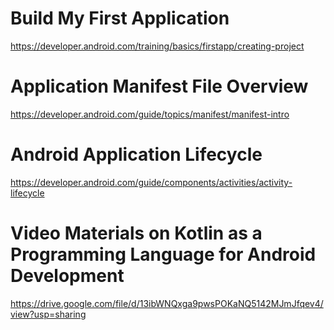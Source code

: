 # Build My First Application
https://developer.android.com/training/basics/firstapp/creating-project

# Application Manifest File Overview
https://developer.android.com/guide/topics/manifest/manifest-intro


# Android Application Lifecycle
https://developer.android.com/guide/components/activities/activity-lifecycle

# Video Materials on Kotlin as a Programming Language for Android Development
https://drive.google.com/file/d/13ibWNQxga9pwsPOKaNQ5142MJmJfqev4/view?usp=sharing
